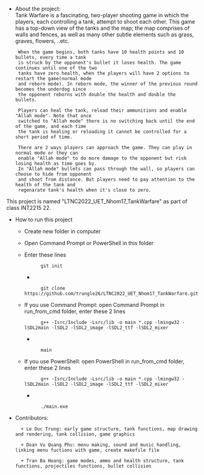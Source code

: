  - About the project:  
 	Tank Warfare is a fascinating, two-player shooting game in which the players, 
        each controlling a tank, attempt to shoot each other. This game has a top-down view of the
        tanks and the map; the map comprises of walls and fences, as well as many other subtle 
        elements such as grass, graves, flowers, ..etc.
         									
		When the game begins, both tanks have 10 health points and 10 bullets, every time a tank 
		is struck by the opponent's bullet it loses health. The game continues until one of the two
		tanks have zero health, when the players will have 2 options to restart the game(normal mode
		and reborn mode). In reborn mode, the winner of the previous round becomes the underdog since
		the opponent reborns with double the health and double the bullets.

		Players can heal the tank, reload their ammunitions and enable "Allah mode". Note that once
		switched to "Allah mode" there is no switching back until the end of the game, and each time
		the tank is healing or reloading it cannot be controlled for a short period of time.

		There are 2 ways players can approach the game. They can play in normal mode or they can 
		enable "Allah mode" to do more damage to the opponent but risk losing health as time goes by.
		In "Allah mode" bullets can pass through the wall, so players can choose to hide from opponent
		and shoot from distance. But players need to pay attention to the health of the tank and	
		regenarate tank's health when it's close to zero.
        
This project is named "LTNC2022_UET_Nhom17_TankWarfare" as part of class INT2215 22.

- How to run this project
	+ Create new folder in computer
	+ Open Command Prompt or PowerShell in this folder
	+ Enter these lines
	
                git init
        +
        
                git clone https://github.com/trungle26/LTNC2022_UET_Nhom17_TankWarfare.git
	+ If you use Command Prompt: open Command Prompt in run_from_cmd folder, enter these 2 lines
		
                g++ -Isrc/Include -Lsrc/lib -o main *.cpp -lmingw32 -lSDL2main -lSDL2 -lSDL2_image -lSDL2_ttf -lSDL2_mixer 
        +
        
                main
	+ If you use PowerShell: open PowerShell in run_from_cmd folder, enter these 2 lines
		
                g++ -Isrc/Include -Lsrc/lib -o main *.cpp -lmingw32 -lSDL2main -lSDL2 -lSDL2_image -lSDL2_ttf -lSDL2_mixer
        +
        
                ./main.exe

- Contributors:
	
        + Le Duc Trung: early game structure, tank functions, map drawing and rendering, tank collision, game graphics
	
        + Doan Vu Quang Phu: menu making, sound and music handling, linking menu fuctions with game, create makefile file
	
        + Tran Ba Hoang: game modes, ammo and health structure, tank functions, projectiles functions, bullet collision
